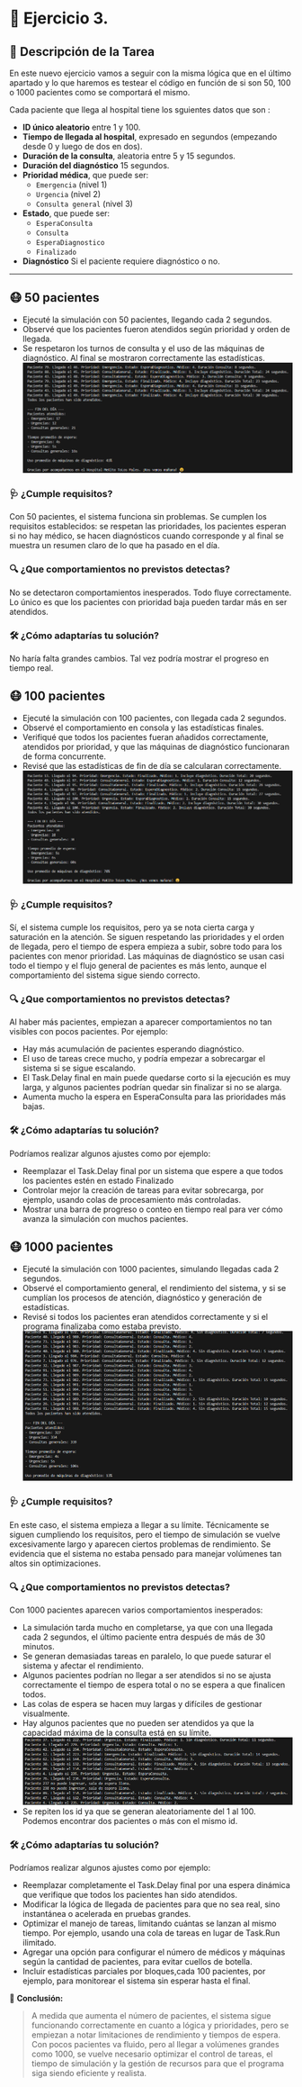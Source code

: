 # 🏥 Ejercicio 3.

## 📌 Descripción de la Tarea

En este nuevo ejercicio vamos a seguir con la misma lógica que en el último apartado y lo que haremos es testear el código en función de si son 50, 100 o 1000 pacientes como se comportará el mismo. 

Cada paciente que llega al hospital tiene los sguientes datos que son :

- **ID único aleatorio** entre 1 y 100.
- **Tiempo de llegada al hospital**, expresado en segundos (empezando desde 0 y luego de dos en dos).
- **Duración de la consulta**, aleatoria entre 5 y 15 segundos.
- **Duración del diagnóstico** 15 segundos.
- **Prioridad médica**, que puede ser:
  - `Emergencia` (nivel 1)
  - `Urgencia` (nivel 2)
  - `Consulta general` (nivel 3)
- **Estado**, que puede ser:
  - `EsperaConsulta`
  - `Consulta`
  - `EsperaDiagnostico`
  - `Finalizado`
- **Diagnóstico** Si el paciente requiere diagnóstico o no. 

---

## 😷 50 pacientes
- Ejecuté la simulación con 50 pacientes, llegando cada 2 segundos.
- Observé que los pacientes fueron atendidos según prioridad y orden de llegada.
- Se respetaron los turnos de consulta y el uso de las máquinas de diagnóstico.
Al final se mostraron correctamente las estadísticas.
![Estádisticas 50 personas](50personas.png)

### 🩺  ¿Cumple requisitos?
Con 50 pacientes, el sistema funciona sin problemas. Se cumplen los requisitos establecidos: se respetan las prioridades, los pacientes esperan si no hay médico, se hacen diagnósticos cuando corresponde y al final se muestra un resumen claro de lo que ha pasado en el día.
### 🔍  ¿Que comportamientos no previstos detectas?
No se detectaron comportamientos inesperados. Todo fluye correctamente. Lo único es que los pacientes con prioridad baja pueden tardar más en ser atendidos. 
### 🛠️  ¿Cómo adaptarías tu solución?
No haría falta grandes cambios. Tal vez podría mostrar el progreso en tiempo real.

## 😷 100 pacientes
- Ejecuté la simulación con 100 pacientes, con llegada cada 2 segundos.
- Observé el comportamiento en consola y las estadísticas finales.
- Verifiqué que todos los pacientes fueran añadidos correctamente, atendidos por prioridad, y que las máquinas de diagnóstico funcionaran de forma concurrente.
- Revisé que las estadísticas de fin de día se calcularan correctamente.
![Estádisticas 100 personas](100personas.png)
### 🩺  ¿Cumple requisitos?
Sí, el sistema cumple los requisitos, pero ya se nota cierta carga y saturación en la atención. Se siguen respetando las prioridades y el orden de llegada, pero el tiempo de espera empieza a subir, sobre todo para los pacientes con menor prioridad. Las máquinas de diagnóstico se usan casi todo el tiempo y el flujo general de pacientes es más lento, aunque el comportamiento del sistema sigue siendo correcto.
### 🔍  ¿Que comportamientos no previstos detectas?
Al haber más pacientes, empiezan a aparecer comportamientos no tan visibles con pocos pacientes. Por ejemplo:
- Hay más acumulación de pacientes esperando diagnóstico.
- El uso de tareas crece mucho, y podría empezar a sobrecargar el sistema si se sigue escalando.
- El Task.Delay final en main puede quedarse corto si la ejecución es muy larga, y algunos pacientes podrían quedar sin finalizar si no se alarga.
- Aumenta mucho la espera en EsperaConsulta para las prioridades más bajas.
### 🛠️  ¿Cómo adaptarías tu solución?
Podríamos realizar algunos ajustes como por ejemplo: 
- Reemplazar el Task.Delay final por un sistema que espere a que todos los pacientes estén en estado Finalizado
- Controlar mejor la creación de tareas para evitar sobrecarga, por ejemplo, usando colas de procesamiento más controladas.
- Mostrar una barra de progreso o conteo en tiempo real para ver cómo avanza la simulación con muchos pacientes.

## 😷 1000 pacientes
- Ejecuté la simulación con 1000 pacientes, simulando llegadas cada 2 segundos.
- Observé el comportamiento general, el rendimiento del sistema, y si se cumplían los procesos de atención, diagnóstico y generación de estadísticas.
- Revisé si todos los pacientes eran atendidos correctamente y si el programa finalizaba como estaba previsto.
![Estádisticas 1000 personas](1000personas2.png)
### 🩺  ¿Cumple requisitos?
En este caso, el sistema empieza a llegar a su límite. Técnicamente se siguen cumpliendo los requisitos, pero el tiempo de simulación se vuelve excesivamente largo y aparecen ciertos problemas de rendimiento. Se evidencia que el sistema no estaba pensado para manejar volúmenes tan altos sin optimizaciones.
### 🔍  ¿Que comportamientos no previstos detectas?
Con 1000 pacientes aparecen varios comportamientos inesperados:
- La simulación tarda mucho en completarse, ya que con una llegada cada 2 segundos, el último paciente entra después de más de 30 minutos.
- Se generan demasiadas tareas en paralelo, lo que puede saturar el sistema y afectar el rendimiento.
- Algunos pacientes podrían no llegar a ser atendidos si no se ajusta correctamente el tiempo de espera total o no se espera a que finalicen todos.
- Las colas de espera se hacen muy largas y difíciles de gestionar visualmente.
- Hay algunos pacientes que no pueden ser atendidos ya que la capacidad máxima de la consulta está en su límite.
![Capacidad máxima sala de espera](1000personas1.png)
- Se repiten los id ya que se generan aleatoriamente del 1 al 100. Podemos encontrar dos pacientes o más con el mismo id.  
### 🛠️  ¿Cómo adaptarías tu solución?
Podríamos realizar algunos ajustes como por ejemplo: 
-  Reemplazar completamente el Task.Delay final por una espera dinámica que verifique que todos los pacientes han sido atendidos.
- Modificar la lógica de llegada de pacientes para que no sea real, sino instantánea o acelerada en pruebas grandes.
- Optimizar el manejo de tareas, limitando cuántas se lanzan al mismo tiempo. Por ejemplo, usando una cola de tareas en lugar de Task.Run ilimitado.
-  Agregar una opción para configurar el número de médicos y máquinas según la cantidad de pacientes, para evitar cuellos de botella.
- Incluir estadísticas parciales por bloques,cada 100 pacientes, por ejemplo, para monitorear el sistema sin esperar hasta el final.

📌 **Conclusión:**  
> A medida que aumenta el número de pacientes, el sistema sigue funcionando correctamente en cuanto a lógica y prioridades, pero se empiezan a notar limitaciones de rendimiento y tiempos de espera. Con pocos pacientes va fluido, pero al llegar a volúmenes grandes como 1000, se vuelve necesario optimizar el control de tareas, el tiempo de simulación y la gestión de recursos para que el programa siga siendo eficiente y realista.